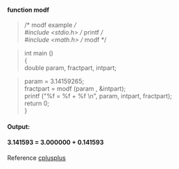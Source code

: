 #### function modf

> /* modf example */  
#include <stdio.h>      /* printf */  
#include <math.h>       /* modf */  

> int main ()  
{  
  double param, fractpart, intpart;  

>  param = 3.14159265;  
  fractpart = modf (param , &intpart);  
  printf ("%f = %f + %f \n", param, intpart, fractpart);  
  return 0;  
}  


#### Output:  
#### 3.141593 = 3.000000 + 0.141593  

Reference [cplusplus](http://www.cplusplus.com/reference/cmath/modf/ "function modf")
